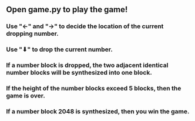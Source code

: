 ## Open game.py to play the game!

### Use "←" and "→" to decide the location of the current dropping number.
### Use  "⬇"  to drop the current number. 

### If a number block is dropped, the two adjacent identical number blocks will be synthesized into one block. 

### If the height of the number blocks exceed 5 blocks, then the game is over. 
### If a number block 2048 is synthesized, then you win the game. 
